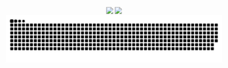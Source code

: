 <div align="center">
  <picture>
    <source media="(prefers-color-scheme: dark)" srcset="https://jozoooooo.vercel.app/api?username=Jozoooooo&hide=stars&hide_rank=true&show_icons=true&hide_border=true&theme=dark&locale=cn&card_width=360">
    <source media="(prefers-color-scheme: light)" srcset="https://jozoooooo.vercel.app/api?username=Jozoooooo&hide=stars&hide_rank=true&show_icons=true&hide_border=true&locale=cn&card_width=360">
    <img height=180 src="https://jozoooooo.vercel.app/api?username=Jozoooooo&hide=stars&hide_rank=true&show_icons=true&hide_border=true&locale=cn&card_width=360">
  </picture>
  <picture>
    <source media="(prefers-color-scheme: dark)" srcset="https://jozoooooo.vercel.app/api/top-langs?username=Jozoooooo&layout=compact&hide_border=true&theme=dark&locale=cn&card_width=360">
    <source media="(prefers-color-scheme: light)" srcset="https://jozoooooo.vercel.app/api/top-langs?username=Jozoooooo&layout=compact&hide_border=true&locale=cn&card_width=360">
    <img height=180 src="https://jozoooooo.vercel.app/api/top-langs?username=Jozoooooo&layout=compact&hide_border=true&locale=cn&card_width=360">
  </picture>
</div>

<div align="center">
  <picture>
    <source media="(prefers-color-scheme: dark)" srcset="https://raw.githubusercontent.com/Jozoooooo/Jozoooooo/output/github-contribution-grid-snake-dark.svg">
    <source media="(prefers-color-scheme: light)" srcset="https://raw.githubusercontent.com/Jozoooooo/Jozoooooo/output/github-contribution-grid-snake.svg">
    <img src="https://raw.githubusercontent.com/Jozoooooo/Jozoooooo/output/github-contribution-grid-snake.svg">
  </picture>
</div>
